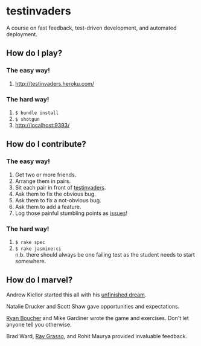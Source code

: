 # testinvaders

A course on fast feedback, test-driven development, and automated deployment.

## How do I play?

### The easy way!

1. <http://testinvaders.heroku.com/>

### The hard way!

1. `$ bundle install`
1. `$ shotgun`
1. <http://localhost:9393/>

## How do I contribute?

### The easy way!

1. Get two or more friends.
1. Arrange them in pairs.
1. Sit each pair in front of [testinvaders](http://testinvaders.heroku.com/).
  1. Ask them to fix the obvious bug.
  1. Ask them to fix a not-obvious bug.
  1. Ask them to add a feature.
1. Log those painful stumbling points as [issues](https://github.com/quad/testinvaders/issues/new)!

### The hard way!

1. `$ rake spec`
1. `$ rake jasmine:ci`  
   n.b. there should always be one failing test as the student needs to start somewhere.

## How do I marvel?

Andrew Kiellor started this all with his [unfinished dream][coder].

Natalie Drucker and Scott Shaw gave opportunities and expectations.

[Ryan Boucher][ryan] and Mike Gardiner wrote the game and exercises. Don't let anyone tell you otherwise.

Brad Ward, [Ray Grasso][ray], and Rohit Maurya provided invaluable feedback.

[coder]: http://coder.heroku.com/
[ryan]: http://distributedlife.com/
[ray]: http://raygrasso.com/
